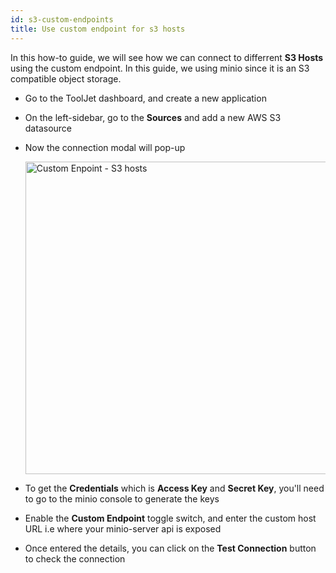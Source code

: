 ```yaml
---
id: s3-custom-endpoints
title: Use custom endpoint for s3 hosts
---
```


In this how-to guide, we will see how we can connect to differrent **S3 Hosts** using the custom endpoint. In this guide, we using minio since it is an S3 compatible object storage. 

- Go to the ToolJet dashboard, and create a new application
- On the left-sidebar, go to the **Sources** and add a new AWS S3 datasource
- Now the connection modal will pop-up
    <div style={{textAlign: 'center'}}>

    <img className="screenshot-full" src="/img/how-to/s3-custom/connection.png" alt="Custom Enpoint - S3 hosts" width="500" />

    </div>
- To get the **Credentials** which is **Access Key** and **Secret Key**, you'll need to go to the minio console to generate the keys
- Enable the **Custom Endpoint** toggle switch, and enter the custom host URL i.e where your minio-server api is exposed 
- Once entered the details, you can click on the **Test Connection** button to check the connection